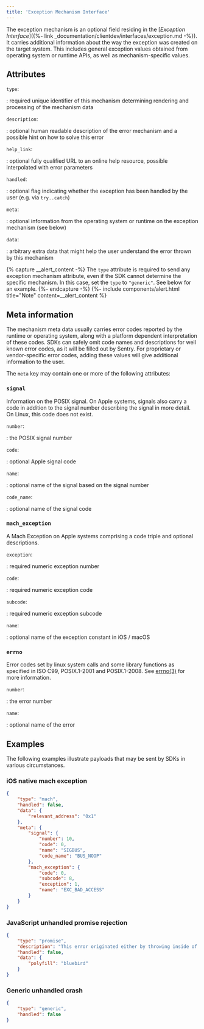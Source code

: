 ```yaml
---
title: 'Exception Mechanism Interface'
---
```


The exception mechanism is an optional field residing in the [_Exception Interface_]({%- link _documentation/clientdev/interfaces/exception.md -%}). It carries additional information about the way the exception was created on the target system. This includes general exception values obtained from operating system or runtime APIs, as well as mechanism-specific values.

## Attributes

`type`:

: required unique identifier of this mechanism determining rendering and processing of the mechanism data

`description`:

: optional human readable description of the error mechanism and a possible hint on how to solve this error

`help_link`:

: optional fully qualified URL to an online help resource, possible interpolated with error parameters

`handled`:

: optional flag indicating whether the exception has been handled by the user (e.g. via `try..catch`)

`meta`:

: optional information from the operating system or runtime on the exception mechanism (see below)

`data`:

: arbitrary extra data that might help the user understand the error thrown by this mechanism

{% capture __alert_content -%}
The `type` attribute is required to send any exception mechanism attribute, even if the SDK cannot determine the specific mechanism. In this case, set the `type` to `"generic"`. See below for an example.
{%- endcapture -%}
{%- include components/alert.html
  title="Note"
  content=__alert_content
%}

## Meta information

The mechanism meta data usually carries error codes reported by the runtime or operating system, along with a platform dependent interpretation of these codes. SDKs can safely omit code names and descriptions for well known error codes, as it will be filled out by Sentry. For proprietary or vendor-specific error codes, adding these values will give additional information to the user.

The `meta` key may contain one or more of the following attributes:

### `signal`

Information on the POSIX signal. On Apple systems, signals also carry a code in addition to the signal number describing the signal in more detail. On Linux, this code does not exist.

`number`:

: the POSIX signal number

`code`:

: optional Apple signal code

`name`:

: optional name of the signal based on the signal number

`code_name`:

: optional name of the signal code

### `mach_exception`

A Mach Exception on Apple systems comprising a code triple and optional descriptions.

`exception`:

: required numeric exception number

`code`:

: required numeric exception code

`subcode`:

: required numeric exception subcode

`name`:

: optional name of the exception constant in iOS / macOS

### `errno`

Error codes set by linux system calls and some library functions as specified in ISO C99, POSIX.1-2001 and POSIX.1-2008. See [errno(3)](http://man7.org/linux/man-pages/man3/errno.3.html) for more information.

`number`:

: the error number

`name`:

: optional name of the error

## Examples

The following examples illustrate payloads that may be sent by SDKs in various circumstances.

### iOS native mach exception

```json
{
    "type": "mach",
    "handled": false,
    "data": {
        "relevant_address": "0x1"
    },
    "meta": {
        "signal": {
            "number": 10,
            "code": 0,
            "name": "SIGBUS",
            "code_name": "BUS_NOOP"
        },
        "mach_exception": {
            "code": 0,
            "subcode": 8,
            "exception": 1,
            "name": "EXC_BAD_ACCESS"
        }
    }
}
```

### JavaScript unhandled promise rejection

```json
{
    "type": "promise",
    "description": "This error originated either by throwing inside of an ...",
    "handled": false,
    "data": {
        "polyfill": "bluebird"
    }
}
```

### Generic unhandled crash

```json
{
    "type": "generic",
    "handled": false
}
```
